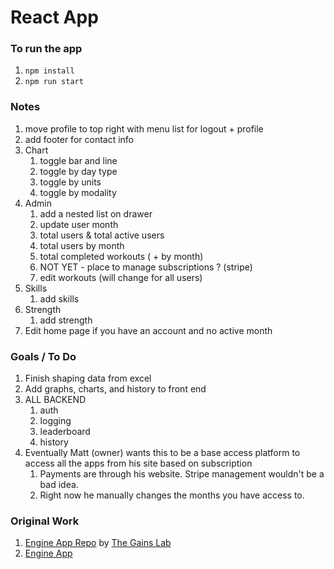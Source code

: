 # React App

### To run the app

1. `npm install`
2. `npm run start`

### Notes

1. move profile to top right with menu list for logout + profile
2. add footer for contact info
3. Chart
   1. toggle bar and line
   2. toggle by day type
   3. toggle by units
   4. toggle by modality
4. Admin
   1. add a nested list on drawer
   2. update user month
   3. total users & total active users
   4. total users by month
   5. total completed workouts ( + by month)
   6. NOT YET - place to manage subscriptions ? (stripe)
   7. edit workouts (will change for all users)
5. Skills
   1. add skills
6. Strength
   1. add strength
7. Edit home page if you have an account and no active month

### Goals / To Do

1. Finish shaping data from excel
2. Add graphs, charts, and history to front end
3. ALL BACKEND
   1. auth
   2. logging
   3. leaderboard
   4. history
4. Eventually Matt (owner) wants this to be a base access platform to access all the apps from his site based on subscription
   1. Payments are through his website. Stripe management wouldn't be a bad idea.
   2. Right now he manually changes the months you have access to.

### Original Work

1. [Engine App Repo](https://github.com/TheGainsLab/Engine-App) by [The Gains Lab](www.thegainslab.com)
2. [Engine App](https://engine.thegainslab.com)
